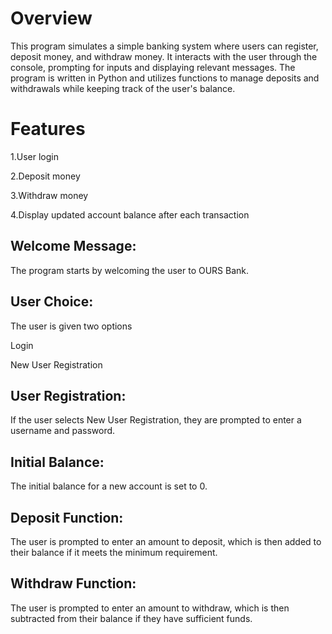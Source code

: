 # Overview

This program simulates a simple banking system where users can register, deposit money, and withdraw money. It interacts with the user through the console, prompting for inputs and displaying relevant messages. The program is written in Python and utilizes functions to manage deposits and withdrawals while keeping track of the user's balance.

# Features

1.User login

2.Deposit money

3.Withdraw money

4.Display updated account balance after each transaction
## Welcome Message: 
 The program starts by welcoming the user to OURS Bank.

## User Choice: 
The user is given two options

Login

New User Registration
## User Registration:
If the user selects New User Registration, they are prompted to enter a username and password.

## Initial Balance:  
The initial balance for a new account is set to 0.
## Deposit Function: 
The user is prompted to enter an amount to deposit, which is then added to their balance if it meets the minimum requirement.

## Withdraw Function: 
The user is prompted to enter an amount to withdraw, which is then subtracted from their balance if they have sufficient funds.



